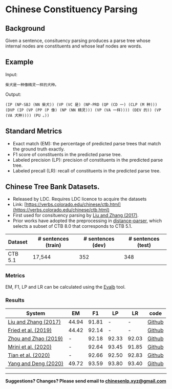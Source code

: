 # Chinese Constituency Parsing

## Background

Given a sentence, consituency parsing produces a parse tree whose internal nodes are constituents and whose leaf nodes are words.

## Example

Input:

```
柴犬是一种像精灵一样的犬种。
```

Output:

```
(IP (NP-SBJ (NN 柴犬)) (VP (VC 是) (NP-PRD (QP (CD 一) (CLP (M 种))) (DVP (IP (VP (PP (P 像) (NP (NN 精灵))) (VP (VA 一样)))) (DEV 的)) (VP (VA 犬种)))) (PU 。))
```

## Standard Metrics

* Exact match (EM): the percentage of predicted parse trees that match the ground truth exactly.
* F1 score of constituents in the predicted parse tree.
* Labeled precision (LP): precision of constituents in the predicted parse tree.
* Labeled precall (LR): recall of constituents in the predicted parse tree.


## <span class="t">Chinese Tree Bank Datasets</span>.

* Released by LDC. Requires LDC licence to acquire the datasets
* Link: [https://verbs.colorado.edu/chinese/ctb.html](https://verbs.colorado.edu/chinese/ctb.html) 
* First used for consituency parsing by [Liu and Zhang (2017)](https://www.aclweb.org/anthology/Q17-1029/).
* Prior works have adopted the preprocessing in [distance-parser](https://github.com/hantek/distance-parser), which selects a subset of CTB 8.0 that corresponds to CTB 5.1.
  
| Dataset | # sentences (train)  | # sentences (dev) | # sentences (test) |
| --- | --- | --- | --- |
| CTB 5.1 | 17,544 | 352 | 348 |  
  
  
### Metrics

EM, F1, LP and LR can be calculated using the [Evalb](https://nlp.cs.nyu.edu/evalb/) tool.


### Results

| System | EM | F1 | LP | LR | code |
| --- | --- | --- | --- | --- | --- |
| [Liu and Zhang (2017)](https://www.aclweb.org/anthology/Q17-1029/) | 44.94 | 91.81 | - | - | [Github](https://github.com/dpfried/rnng-bert) |
| [Fried et al. (2019)](https://aclanthology.org/P19-1031/) | 44.42 | 92.14 | - | - | [Github](https://github.com/dpfried/rnng-bert) |
| [Zhou and Zhao (2019)](https://www.aclweb.org/anthology/P19-1230/) | - | 92.18 | 92.33 | 92.03 | [Github](https://github.com/DoodleJZ/HPSG-Neural-Parser) |
| [Mrini et al. (2020)](https://arxiv.org/abs/1911.03875) | - | 92.64 | 93.45 | 91.85 | [Github](https://github.com/KhalilMrini/LAL-Parser) |
| [Tian et al. (2020)](https://aclanthology.org/2020.findings-emnlp.153/) | - | 92.66 | 92.50 | 92.83 | [Github](https://github.com/cuhksz-nlp/SAPar) |
| [Yang and Deng (2020)](https://arxiv.org/abs/2010.14568) | 49.72 | 93.59 | 93.80 | 93.40 | [Github](https://github.com/princeton-vl/attach-juxtapose-parser) |


---

**Suggestions? Changes? Please send email to [chinesenlp.xyz@gmail.com](mailto:chinesenlp.xyz@gmail.com)**

